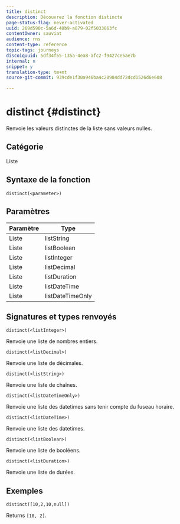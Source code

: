 ```yaml
---
title: distinct
description: Découvrez la fonction distincte
page-status-flag: never-activated
uuid: 269d590c-5a6d-40b9-a879-02f5033863fc
contentOwner: sauviat
audience: rns
content-type: reference
topic-tags: journeys
discoiquuid: 5df34f55-135a-4ea8-afc2-f9427ce5ae7b
internal: n
snippet: y
translation-type: tm+mt
source-git-commit: 939cde1f30a946ba4c20984dd72dcd1526d6e608

---
```



# distinct {#distinct}

Renvoie les valeurs distinctes de la liste sans valeurs nulles.

## Catégorie

Liste

## Syntaxe de la fonction

`distinct(<parameter>)`

## Paramètres

| Paramètre | Type |
|-----------|------------------|
| Liste | listString |
| Liste | listBoolean |
| Liste | listInteger |
| Liste | listDecimal |
| Liste | listDuration |
| Liste | listDateTime |
| Liste | listDateTimeOnly |

## Signatures et types renvoyés

`distinct(<listInteger>)`

Renvoie une liste de nombres entiers.

`distinct(<listDecimal>)`

Renvoie une liste de décimales.

`distinct(<listString>)`

Renvoie une liste de chaînes.

`distinct(<listDateTimeOnly>)`

Renvoie une liste des datetimes sans tenir compte du fuseau horaire.

`distinct(<listDateTime>)`

Renvoie une liste des datetimes.

`distinct(<listBoolean>)`

Renvoie une liste de booléens.

`distinct(<listDuration>)`

Renvoie une liste de durées.

## Exemples

`distinct([10,2,10,null])`

Returns `[10, 2]`.
